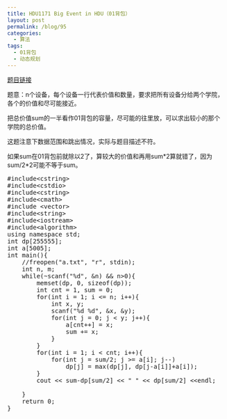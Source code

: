 ```yaml
---
title: HDU1171 Big Event in HDU（01背包）
layout: post
permalink: /blog/95
categories:
  - 算法
tags:
  - 01背包
  - 动态规划
---
```

<a href="http://acm.hdu.edu.cn/showproblem.php?pid=1171" target="_blank">题目链接</a>

题意：n个设备，每个设备一行代表价值和数量，要求把所有设备分给两个学院，各个的价值和尽可能接近。

把总价值sum的一半看作01背包的容量，尽可能的往里放，可以求出较小的那个学院的总价值。

这题注意下数据范围和跳出情况，实际与题目描述不符。

如果sum在01背包前就除以2了，算较大的价值和再用sum\*2算就错了，因为sum/2\*2可能不等于sum。

<pre class="brush: cpp; title: ; notranslate" title="">#include&lt;cstring&gt;
#include&lt;cstdio&gt;
#include&lt;cstring&gt;
#include&lt;cmath&gt;
#include &lt;vector&gt;
#include&lt;string&gt;
#include&lt;iostream&gt;
#include&lt;algorithm&gt;
using namespace std;
int dp[255555];
int a[5005];
int main(){
    //freopen("a.txt", "r", stdin);
    int n, m;
    while(~scanf("%d", &n) && n&gt;0){
        memset(dp, 0, sizeof(dp));
        int cnt = 1, sum = 0;
        for(int i = 1; i &lt;= n; i++){
            int x, y;
            scanf("%d %d", &x, &y);
            for(int j = 0; j &lt; y; j++){
                a[cnt++] = x;
                sum += x;
            }
        }
        for(int i = 1; i &lt; cnt; i++){
            for(int j = sum/2; j &gt;= a[i]; j--)
                dp[j] = max(dp[j], dp[j-a[i]]+a[i]);
        }
        cout &lt;&lt; sum-dp[sum/2] &lt;&lt; " " &lt;&lt; dp[sum/2] &lt;&lt;endl;

    }
    return 0;
}
</pre>